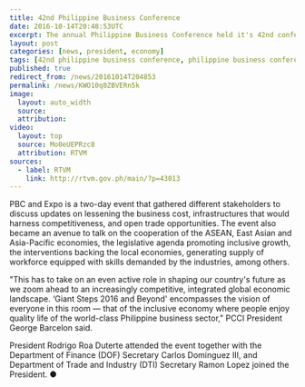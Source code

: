 ```yaml
---
title: 42nd Philippine Business Conference
date: 2016-10-14T20:48:53UTC
excerpt: The annual Philippine Business Conference held it's 42nd conference and Exposition of the Philippine Chamber of Commerce and Industry at the Manila Mariott Hotel in Pasay City on 13 October 2016.
layout: post
categories: [news, president, economy]
tags: [42nd philippine business conference, philippine business conference, pbc, asean, pcci, east asia, asia pacific]
published: true
redirect_from: /news/20161014T204853
permalink: /news/KWO10q8ZBVERn5k
image:
  layout: auto_width
  source: 
  attribution: 
video:
  layout: top
  source: Mo0eUEPRzc8
  attribution: RTVM
sources:
  - label: RTVM
    link: http://rtvm.gov.ph/main/?p=43013
---
```


PBC and Expo is a two-day event that gathered different stakeholders to discuss updates on lessening the business cost, infrastructures that would harness competitiveness, and open trade opportunities.  The event also became an avenue to talk on the cooperation of the ASEAN, East Asian and Asia-Pacific economies, the legislative agenda promoting inclusive growth, the interventions backing the local economies, generating supply of workforce equipped with skills demanded by the industries, among others.

"This has to take on an even active role in shaping our country's future as we zoom ahead to an increasingly competitive, integrated global economic landscape. ‘Giant Steps 2016 and Beyond' encompasses the vision of everyone in this room — that of the inclusive economy where people enjoy quality life of the world-class Philippine business sector," PCCI President George Barcelon said.

President Rodrigo Roa Duterte attended the event together with the Department of Finance (DOF) Secretary Carlos Dominguez III, and Department of Trade and Industry (DTI) Secretary Ramon Lopez joined the President.
&#x25cf;


